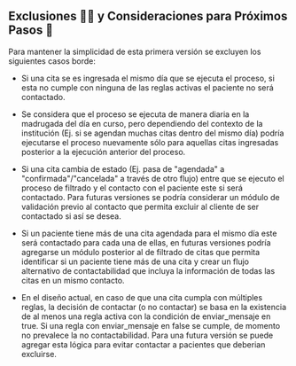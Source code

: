 
## Exclusiones 🙅🏻 y Consideraciones para Próximos Pasos 👣 

Para mantener la simplicidad de esta primera versión se excluyen los siguientes casos borde:

- Si una cita se es ingresada el mismo día que se ejecuta el proceso, si esta no cumple con ninguna de las reglas activas el paciente no será contactado.

- Se considera que el proceso se ejecuta de manera diaria en la madrugada del día en curso, pero dependiendo del contexto de la institución (Ej. si se agendan muchas citas dentro del mismo día) podría ejecutarse el proceso nuevamente sólo para aquellas citas ingresadas posterior a la ejecución anterior del proceso.

- Si una cita cambia de estado (Ej. pasa de "agendada" a "confirmada"/"cancelada" a través de otro flujo) entre que se ejecuto el proceso de filtrado y el contacto con el paciente este si será contactado. Para futuras versiones se podría considerar un módulo de validación previo al contacto que permita excluir al cliente de ser contactado si así se desea.
  
- Si un paciente tiene más de una cita agendada para el mismo día este será contactado para cada una de ellas, en futuras versiones podría agregarse un módulo posterior al de filtrado de citas que permita identificar si un paciente tiene más de una cita y crear un flujo alternativo de contactabilidad que incluya la información de todas las citas en un mismo contacto.

- En el diseño actual, en caso de que una cita cumpla con múltiples reglas, la decisión de contactar (o no contactar) se basa en la existencia de al menos una regla activa con la condición de enviar_mensaje en true. Si una regla con enviar_mensaje en false se cumple, de momento no prevalece la no contactabilidad. Para una futura versión se puede agregar esta lógica para evitar contactar a pacientes que deberian excluirse.
